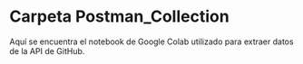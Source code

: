 # Carpeta Postman_Collection

Aquí se encuentra el notebook de Google Colab utilizado para extraer datos de la API de GitHub.
